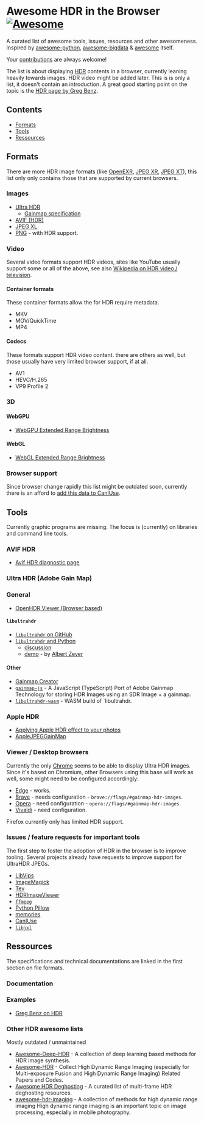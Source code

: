 # Awesome HDR in the Browser [![Awesome](https://awesome.re/badge.svg)](https://awesome.re)

A curated list of awesome tools, issues, resources and other awesomeness. Inspired by [awesome-python](https://github.com/vinta/awesome-python), [awesome-bigdata](https://github.com/oxnr/awesome-bigdata) & [awesome](https://github.com/sindresorhus/awesome) itself.

Your [contributions](./contributing.md) are always welcome!

The list is about displaying [HDR](https://en.wikipedia.org/wiki/High_dynamic_range) contents in a browser, currently leaning heavily towards images. HDR video might be added later. This is is only a list, it doesn't contain an introduction. A great good starting point on the topic is the [HDR page by Greg Benz](https://gregbenzphotography.com/hdr/).

## Contents

- [Formats](#formats)
- [Tools](#tools)
- [Ressources](#ressources)

## Formats

There are more HDR image formats (like [OpenEXR](https://openexr.com/en/latest/), [JPEG XR](https://jpeg.org/jpegxr/), [JPEG XT](https://jpeg.org/jpegxt/)), this list only only contains those that are supported by current browsers.

### Images

- [Ultra HDR](https://developer.android.com/media/platform/hdr-image-format)
  - [Gainmap specification](https://helpx.adobe.com/camera-raw/using/gain-map.html)
- [AVIF (HDR)](https://en.wikipedia.org/wiki/AVIF)
- [JPEG XL](https://jpeg.org/jpegxl/)
- [PNG](https://github.com/w3c/ColorWeb-CG/blob/main/hdr-in-png-requirements.md) - with HDR support.

### Video

Several video formats support HDR videos, sites like YouTube usually support some or all of the above, see also [Wikipedia on HDR video / television](https://en.wikipedia.org/wiki/High-dynamic-range_television).

#### Container formats

These container formats allow the for HDR require metadata.

- MKV
- MOV/QuickTime
- MP4

#### Codecs

These formats support HDR video content. there are others as well, but those usually have very limited browser support, if at all.

- AV1
- HEVC/H.265
- VP9 Profile 2

### 3D

#### WebGPU

- [WebGPU Extended Range Brightness](https://github.com/ccameron-chromium/webgpu-hdr/blob/main/EXPLAINER.md)

#### WebGL

- [WebGL Extended Range Brightness](https://github.com/ccameron-chromium/webgl-hdr)

### Browser support

Since browser change rapidly this list might be outdated soon, currently there is an afford to [add this data to CanIUse](https://github.com/Fyrd/caniuse/issues/6759).



## Tools

Currently graphic programs are missing. The focus is (currently) on libraries and command line tools.

### AVIF HDR

- [Avif HDR diagnostic page](https://alexfry.github.io/ACES_ODT_Candidates_Examples/diagnostic.html)

### Ultra HDR (Adobe Gain Map)

### General

- [OpenHDR Viewer (Browser based)](https://viewer.openhdr.org/)

#### `libultrahdr`
- [`libultrahdr` on GitHub](https://github.com/google/libultrahdr)
- [`libultrahdr` and Python](https://github.com/albertz/playground/blob/master/ultrahdr.py)
  - [discussion](https://www.reddit.com/r/Python/comments/1ac8ooy/playing_around_with_ultra_hdr/?utm_source=share&utm_medium=web3x&utm_name=web3xcss&utm_term=1&utm_content=share_button)
  - [demo](https://github.com/albertz/playground/wiki/HDR-demo) - by [Albert Zeyer](https://github.com/albertz)

#### Other

- [Gainmap Creator](https://gainmap-creator.monogrid.com/)
- [`gainmap-js`](https://github.com/MONOGRID/gainmap-js) - A JavaScript (TypeScript) Port of Adobe Gainmap Technology for storing HDR Images using an SDR Image + a gainmap.
- [`libultrahdr-wasm`](https://github.com/MONOGRID/libultrahdr-wasm) - WASM build of `libultrahdr.

### Apple HDR

- [Applying Apple HDR effect to your photos](https://developer.apple.com/documentation/appkit/images_and_pdf/applying_apple_hdr_effect_to_your_photos)
- [AppleJPEGGainMap](https://github.com/grapeot/AppleJPEGGainMap)

### Viewer / Desktop browsers

Currently the only [Chrome](https://www.google.com/chrome/) seems to be able to display Ultra HDR images.
Since it's based on Chromium, other Browsers using this base will work as well, some might need to be configured accordingly:
- [Edge](https://www.microsoft.com/en-us/edge) - works.
- [Brave](https://brave.com/) - needs configuration - `brave://flags/#gainmap-hdr-images`.
- [Opera](https://www.opera.com/) - need configuration - `opera://flags/#gainmap-hdr-images`.
- [Vivaldi](https://vivaldi.com/) - need configuration.

Firefox currently only has limited HDR support.

### Issues / feature requests for important tools

The first step to foster the adoption of HDR in the browser is to improve tooling. Several projects already have requests to improve support for UltraHDR JPEGs.

- [LibVips](https://github.com/libvips/libvips/issues/3799)
- [ImageMagick](https://github.com/ImageMagick/ImageMagick/issues/6377)
- [Tev](https://github.com/Tom94/tev/issues/226)
- [HDRImageViewer](https://github.com/13thsymphony/HDRImageViewer/issues/66)
- [`ffmpeg`](https://trac.ffmpeg.org/ticket/10974)
- [Python Pillow](https://github.com/python-pillow/Pillow/issues/8036)
- [memories](https://github.com/pulsejet/memories/issues/1110)
- [CanIUse](https://github.com/Fyrd/caniuse/issues/6759)
- [`libjxl`](https://github.com/libjxl/libjxl/issues/2685)

## Ressources

The specifications and technical documentations are linked in the first section on file formats.

### Documentation

### Examples
- [Greg Benz on HDR](https://gregbenzphotography.com/hdr/)

### Other HDR **awesome** lists
Mostly outdated / unmaintained

- [Awesome-Deep-HDR](https://github.com/vinthony/awesome-deep-hdr) - A collection of deep learning based methods for HDR image synthesis.
- [Awesome-HDR](https://github.com/ytZhang99/Awesome-HDR) - Collect High Dynamic Range Imaging (especially for Multi-exposure Fusion and High Dynamic Range Imaging) Related Papers and Codes.
- [Awesome HDR Deghosting](https://github.com/liuzhen03/awesome-hdr-deghosting) - A curated list of multi-frame HDR deghosting resources.
- [awesome-hdr-imaging](https://github.com/Jonashwang/awesome-hdr-imaging) - A collection of methods for high dynamic range imaging High dynamic range imaging is an important topic on image processing, especially in mobile photography.
